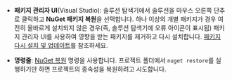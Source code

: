 - **패키지 관리자 UI**(Visual Studio): 솔루션 탐색기에서 솔루션을 마우스 오른쪽 단추로 클릭하고 **NuGet 패키지 복원**을 선택합니다. 하나 이상의 개별 패키지가 경우 여전히 올바르게 설치되지 않은 경우(즉, 솔루션 탐색기에 오류 아이콘이 표시됨) 패키지 관리자 UI를 사용하여 영향을 받는 패키지를 제거하고 다시 설치합니다. [패키지 다시 설치 및 업데이트](../Consume-Packages/Reinstalling-and-Updating-Packages.md)를 참조하세요.

- **명령줄**: [NuGet 복원](../tools/cli-ref-restore.md) 명령을 사용합니다. 프로젝트 폴더에서 `nuget restore`를 실행하기만 하면 프로젝트의 종속성을 복원하려고 시도합니다.
